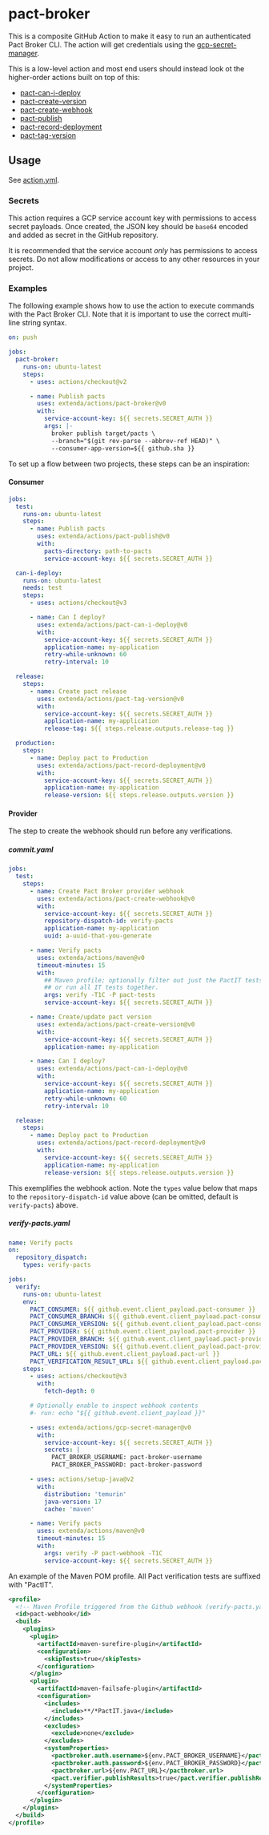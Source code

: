 # pact-broker

This is a composite GitHub Action to make it easy to run an authenticated Pact Broker CLI.
The action will get credentials using the [gcp-secret-manager](../gcp-secret-manager#readme).

This is a low-level action and most end users should instead look ot the higher-order
actions built on top of this:

  * [pact-can-i-deploy](../pact-can-i-deploy#readme)
  * [pact-create-version](../pact-create-version#readme)
  * [pact-create-webhook](../pact-create-webhook#readme)
  * [pact-publish](../pact-publish#readme)
  * [pact-record-deployment](../pact-record-deployment#readme)
  * [pact-tag-version](../pact-tag-version#readme)

## Usage

See [action.yml](action.yml).

### Secrets

This action requires a GCP service account key with permissions to access secret payloads.
Once created, the JSON key should be `base64` encoded and added as secret in the GitHub repository.

It is recommended that the service account _only_ has permissions to access secrets. Do not allow modifications or
access to any other resources in your project.

### Examples

The following example shows how to use the action to execute commands with the Pact Broker CLI.
Note that it is important to use the correct multi-line string syntax.

```yaml
on: push

jobs:
  pact-broker:
    runs-on: ubuntu-latest
    steps:
      - uses: actions/checkout@v2

      - name: Publish pacts
        uses: extenda/actions/pact-broker@v0
        with:
          service-account-key: ${{ secrets.SECRET_AUTH }}
          args: |-
            broker publish target/pacts \
            --branch="$(git rev-parse --abbrev-ref HEAD)" \
            --consumer-app-version=${{ github.sha }}
```

To set up a flow between two projects, these steps can be an inspiration:

#### Consumer

```yaml
jobs:
  test:
    runs-on: ubuntu-latest
    steps:
      - name: Publish pacts
        uses: extenda/actions/pact-publish@v0
        with:
          pacts-directory: path-to-pacts
          service-account-key: ${{ secrets.SECRET_AUTH }}

  can-i-deploy:
    runs-on: ubuntu-latest
    needs: test
    steps:
      - uses: actions/checkout@v3

      - name: Can I deploy?
        uses: extenda/actions/pact-can-i-deploy@v0
        with:
          service-account-key: ${{ secrets.SECRET_AUTH }}
          application-name: my-application
          retry-while-unknown: 60
          retry-interval: 10

  release:
    steps:
      - name: Create pact release
        uses: extenda/actions/pact-tag-version@v0
        with:
          service-account-key: ${{ secrets.SECRET_AUTH }}
          application-name: my-application
          release-tag: ${{ steps.release.outputs.release-tag }}

  production:
    steps:
      - name: Deploy pact to Production
        uses: extenda/actions/pact-record-deployment@v0
        with:
          service-account-key: ${{ secrets.SECRET_AUTH }}
          application-name: my-application
          release-version: ${{ steps.release.outputs.version }}
```

#### Provider

The step to create the webhook should run before any verifications.

##### commit.yaml
```yaml
jobs:
  test:
    steps:
      - name: Create Pact Broker provider webhook
        uses: extenda/actions/pact-create-webhook@v0
        with:
          service-account-key: ${{ secrets.SECRET_AUTH }}
          repository-dispatch-id: verify-pacts
          application-name: my-application
          uuid: a-uuid-that-you-generate

      - name: Verify pacts
        uses: extenda/actions/maven@v0
        timeout-minutes: 15
        with:
          ## Maven profile; optionally filter out just the PactIT tests (not the same profile as below!)
          ## or run all IT tests together.
          args: verify -T1C -P pact-tests
          service-account-key: ${{ secrets.SECRET_AUTH }}

      - name: Create/update pact version
        uses: extenda/actions/pact-create-version@v0
        with:
          service-account-key: ${{ secrets.SECRET_AUTH }}
          application-name: my-application

      - name: Can I deploy?
        uses: extenda/actions/pact-can-i-deploy@v0
        with:
          service-account-key: ${{ secrets.SECRET_AUTH }}
          application-name: my-application
          retry-while-unknown: 60
          retry-interval: 10

  release:
    steps:
      - name: Deploy pact to Production
        uses: extenda/actions/pact-record-deployment@v0
        with:
          service-account-key: ${{ secrets.SECRET_AUTH }}
          application-name: my-application
          release-version: ${{ steps.release.outputs.version }}
```

This exemplifies the webhook action. Note the `types` value below that maps to the `repository-dispatch-id` value above (can be omitted, default is `verify-pacts`) above.

##### verify-pacts.yaml
```yaml
name: Verify pacts
on:
  repository_dispatch:
    types: verify-pacts

jobs:
  verify:
    runs-on: ubuntu-latest
    env:
      PACT_CONSUMER: ${{ github.event.client_payload.pact-consumer }}
      PACT_CONSUMER_BRANCH: ${{ github.event.client_payload.pact-consumer-branch }}
      PACT_CONSUMER_VERSION: ${{ github.event.client_payload.pact-consumer-version }}
      PACT_PROVIDER: ${{ github.event.client_payload.pact-provider }}
      PACT_PROVIDER_BRANCH: ${{ github.event.client_payload.pact-provider-branch }}
      PACT_PROVIDER_VERSION: ${{ github.event.client_payload.pact-provider-version }}
      PACT_URL: ${{ github.event.client_payload.pact-url }}
      PACT_VERIFICATION_RESULT_URL: ${{ github.event.client_payload.pact-verification-result-url }}
    steps:
      - uses: actions/checkout@v3
        with:
          fetch-depth: 0

      # Optionally enable to inspect webhook contents
      #- run: echo "${{ github.event.client_payload }}"

      - uses: extenda/actions/gcp-secret-manager@v0
        with:
          service-account-key: ${{ secrets.SECRET_AUTH }}
          secrets: |
            PACT_BROKER_USERNAME: pact-broker-username
            PACT_BROKER_PASSWORD: pact-broker-password

      - uses: actions/setup-java@v2
        with:
          distribution: 'temurin'
          java-version: 17
          cache: 'maven'

      - name: Verify pacts
        uses: extenda/actions/maven@v0
        timeout-minutes: 15
        with:
          args: verify -P pact-webhook -T1C
          service-account-key: ${{ secrets.SECRET_AUTH }}
```

An example of the Maven POM profile. All Pact verification tests are suffixed with "PactIT".

```xml
<profile>
  <!-- Maven Profile triggered from the Github webhook (verify-pacts.yaml) -->
  <id>pact-webhook</id>
  <build>
    <plugins>
      <plugin>
        <artifactId>maven-surefire-plugin</artifactId>
        <configuration>
          <skipTests>true</skipTests>
        </configuration>
      </plugin>
      <plugin>
        <artifactId>maven-failsafe-plugin</artifactId>
        <configuration>
          <includes>
            <include>**/*PactIT.java</include>
          </includes>
          <excludes>
            <exclude>none</exclude>
          </excludes>
          <systemProperties>
            <pactbroker.auth.username>${env.PACT_BROKER_USERNAME}</pactbroker.auth.username>
            <pactbroker.auth.password>${env.PACT_BROKER_PASSWORD}</pactbroker.auth.password>
            <pactbroker.url>${env.PACT_URL}</pactbroker.url>
            <pact.verifier.publishResults>true</pact.verifier.publishResults>
          </systemProperties>
        </configuration>
      </plugin>
    </plugins>
  </build>
</profile>
```
